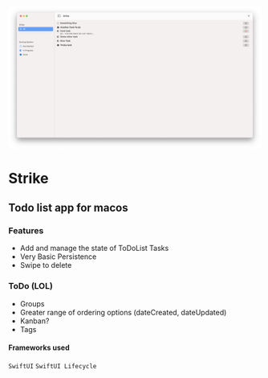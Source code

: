 ![Strike Screenshot](/Img/shot.png?raw=true "Screenshot")

#  Strike

## Todo list app for macos

### Features

* Add and manage the state of ToDoList Tasks
* Very Basic Persistence
* Swipe to delete 

### ToDo (LOL)
* Groups
* Greater range of ordering options (dateCreated, dateUpdated)
* Kanban?
* Tags

#### Frameworks used
`SwiftUI` `SwiftUI Lifecycle`

